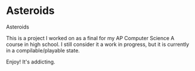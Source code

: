 # Asteroids
Asteroids

This is a project I worked on as a final for my AP Computer Science A course in high school. I still consider it a work in progress, but it is currently in a compilable/playable state.

Enjoy! It's addicting.
